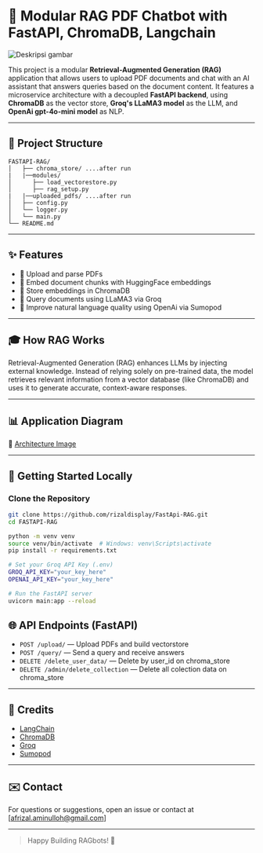 ﻿# 🧠 Modular RAG PDF Chatbot with FastAPI, ChromaDB, Langchain
 ![Deskripsi gambar](assets/RAG%20Image.png)

This project is a modular **Retrieval-Augmented Generation (RAG)** application that allows users to upload PDF documents and chat with an AI assistant that answers queries based on the document content. It features a microservice architecture with a decoupled **FastAPI backend**, using **ChromaDB** as the vector store, **Groq's LLaMA3 model** as the LLM, and **OpenAi gpt-4o-mini model** as NLP.

---

## 📂 Project Structure

```
FASTAPI-RAG/
│   ├── chroma_store/ ....after run
|   |──modules/
│      ├── load_vectorestore.py
│      ├── rag_setup.py
|   |──uploaded_pdfs/ ....after run
│   ├── config.py
│   └── logger.py
│   └── main.py
└── README.md
```

---

## ✨ Features

- 📄 Upload and parse PDFs
- 🧠 Embed document chunks with HuggingFace embeddings
- 💂️ Store embeddings in ChromaDB
- 💬 Query documents using LLaMA3 via Groq
- 💫 Improve natural language quality using OpenAi via Sumopod

---

## 🎓 How RAG Works

Retrieval-Augmented Generation (RAG) enhances LLMs by injecting external knowledge. Instead of relying solely on pre-trained data, the model retrieves relevant information from a vector database (like ChromaDB) and uses it to generate accurate, context-aware responses.

---

## 📊 Application Diagram

📄 [Architecture Image](assets/Fast%20API%20RAG.drawio.png)

---

## 🚀 Getting Started Locally

### Clone the Repository

```bash
git clone https://github.com/rizaldisplay/FastApi-RAG.git
cd FASTAPI-RAG
```

```bash
python -m venv venv
source venv/bin/activate  # Windows: venv\Scripts\activate
pip install -r requirements.txt

# Set your Groq API Key (.env)
GROQ_API_KEY="your_key_here"
OPENAI_API_KEY="your_key_here"

# Run the FastAPI server
uvicorn main:app --reload
```

## 🌐 API Endpoints (FastAPI)

- `POST /upload/` — Upload PDFs and build vectorstore
- `POST /query/` — Send a query and receive answers
- `DELETE /delete_user_data/` — Delete by user_id on chroma_store
- `DELETE /admin/delete_collection` — Delete all colection data on chroma_store

---


## 🌟 Credits

- [LangChain](https://www.langchain.com/)
- [ChromaDB](https://www.trychroma.com/)
- [Groq](https://groq.com/)
- [Sumopod](https://https://sumopod.com/)

---

## ✉️ Contact

For questions or suggestions, open an issue or contact at [afrizal.aminulloh@gmail.com]

---

> Happy Building RAGbots! 🚀
